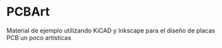 # PCBArt
Material de ejemplo utilizando KiCAD y Inkscape para el diseño de placas PCB un poco artísticas
